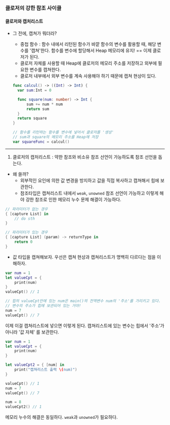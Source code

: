 ### 클로저의 강한 참조 사이클

#### 클로저와 캡처리스트
- 그 전에, 캡쳐가 뭐더라? 
    + 중첩 함수 : 함수 내에서 리턴된 함수가 바깥 함수의 변수를 활용할 때, 해당 변수를 '캡쳐'한다.
      함수를 변수에 할당해서 Heap 메모리에 유지! == 이제 클로저가 된다.
    + 클로저 자체를 사용할 때 Heap에 클로저의 메모리 주소를 저장하고 외부에 필요한 변수를 캡쳐한다.
    + 클로저 내부에서 외부 변수를 계속 사용해야 하기 때문에 캡쳐 현상이 있다.

  ```swift
  func calcul() -> ((Int) -> Int) {
    var sum:Int = 0

    func square(num: number) -> Int {
        sum += num * num
        return sum
    }
    return square
  }

  // 함수를 리턴하는 함수를 변수에 넣어서 클로저를 '생성'
  // sum과 square의 메모리 주소를 Heap에 저장
  var squareFunc = calcul()
  ```
---

1. 클로저의 캡처리스트 : 약한 참조와 비소유 참조 선언이 가능하도록 참조 선언을 돕는다.
- 왜 쓸까?
    + 외부적인 요인에 의한 값 변경을 방지하고 값을 직접 복사하고 캡쳐해서 힙에 보관한다.
    + 참조타입은 캡쳐리스트 내에서 `weak`, `unowned` 참조 선언이 가능하고 이렇게 해야 강한 참조로 인한 메모리 누수 문제 해결이 가능하다.

```swift
// 파라미터가 없는 경우
{ [capture List] in 
    // do sth
}

// 파라미터가 있는 경우
{ [capture List] (param) -> returnType in
    return 0
}
```

- 값 타입을 캡쳐해보자.
  우선은 캡쳐 현상과 캡쳐리스트가 명백히 다르다는 점을 이해하자.

```swift
var num = 1
let valueCpt = {
    print(num)
}
valueCpt() // 1

// 힙의 valueCpt안에 있는 num은 main()의 전역변수 num의 '주소'를 가리키고 있다.
// 변수의 주소가 힙에 보관되어 있는 거야!
num = 7 
valueCpt() // 7
```

이제 이걸 캡쳐리스트에 넣으면 이렇게 된다.
캡쳐리스트에 있는 변수는 힙에서 '주소'가 아니라 '값 자체' 를 보관한다.

```swift
var num = 1
let valueCpt = {
    print(num)
}

let valueCpt2 = { [num] in
    print("캡쳐리스트 출력 \(num)")
}

valueCpt() // 1
num = 7
valueCpt() // 7

num = 8
valueCpt2() // 1

```


메모리 누수의 해결은 동일하다.
`weak`과 `unowned`가 필요하다.
